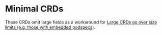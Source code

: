 # Minimal CRDs

These CRDs omit large fields as a workaround for [Large CRDs go over size limits (e.g. those with embedded podspecs)](https://github.com/kubernetes/kubernetes/issues/82292).
